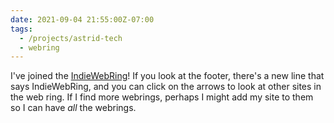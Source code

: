 ```yaml
---
date: 2021-09-04 21:55:00Z-07:00
tags:
  - /projects/astrid-tech
  - webring
---
```


I've joined the [IndieWebRing](https://xn--sr8hvo.ws/)! If you look at the
footer, there's a new line that says IndieWebRing, and you can click on the
arrows to look at other sites in the web ring. If I find more webrings, perhaps
I might add my site to them so I can have _all_ the webrings.
